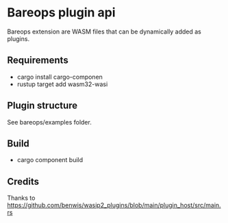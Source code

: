 # Bareops plugin api

Bareops extension are WASM files that can be dynamically added as plugins.

## Requirements

* cargo install cargo-componen
* rustup target add wasm32-wasi

## Plugin structure

See bareops/examples folder.

## Build

* cargo component build

## Credits

Thanks to https://github.com/benwis/wasip2_plugins/blob/main/plugin_host/src/main.rs
